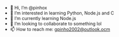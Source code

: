 - 👋 Hi, I’m @pinhox
- 👀 I’m interested in learning Python, Node.js and C
- 🌱 I’m currently learning Node.js
- 💞️ I’m looking to collaborate to something lol
- 📫 How to reach me: gpinho2002@outlook.ocm

<!---
pinhox/pinhox is a ✨ special ✨ repository because its `README.md` (this file) appears on your GitHub profile.
You can click the Preview link to take a look at your changes.
--->
